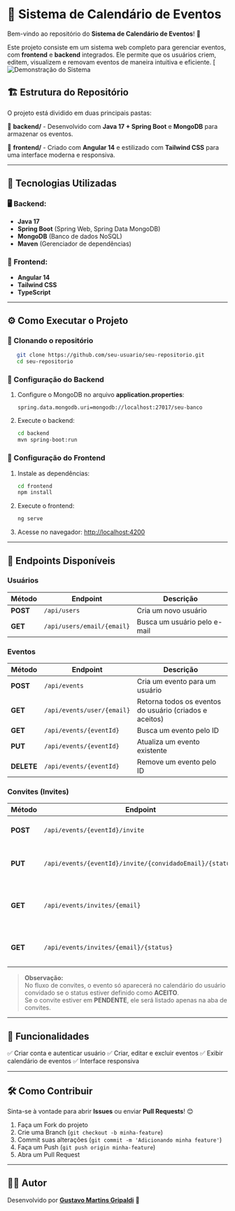 # 📅 Sistema de Calendário de Eventos

Bem-vindo ao repositório do **Sistema de Calendário de Eventos**! 🚀

Este projeto consiste em um sistema web completo para gerenciar eventos, com **frontend** e **backend** integrados. Ele permite que os usuários criem, editem, visualizem e removam eventos de maneira intuitiva e eficiente.
[![Demonstração do Sistema](https://youtu.be/ls9PW4uSBew?si=3K9bs3gXBXaRq93n)

## 🏗 Estrutura do Repositório

O projeto está dividido em duas principais pastas:

📂 **backend/** - Desenvolvido com **Java 17 + Spring Boot** e **MongoDB** para armazenar os eventos.

📂 **frontend/** - Criado com **Angular 14** e estilizado com **Tailwind CSS** para uma interface moderna e responsiva.

---

## 🚀 Tecnologias Utilizadas

### 🖥 Backend:
- **Java 17**
- **Spring Boot** (Spring Web, Spring Data MongoDB)
- **MongoDB** (Banco de dados NoSQL)
- **Maven** (Gerenciador de dependências)

### 🎨 Frontend:
- **Angular 14**
- **Tailwind CSS**
- **TypeScript**

---

## ⚙ Como Executar o Projeto

### 🔹 Clonando o repositório
```bash
   git clone https://github.com/seu-usuario/seu-repositorio.git
   cd seu-repositorio
```

### 🔹 Configuração do Backend
1. Configure o MongoDB no arquivo **application.properties**:
   ```properties
   spring.data.mongodb.uri=mongodb://localhost:27017/seu-banco
   ```
2. Execute o backend:
   ```bash
   cd backend
   mvn spring-boot:run
   ```

### 🔹 Configuração do Frontend
1. Instale as dependências:
   ```bash
   cd frontend
   npm install
   ```
2. Execute o frontend:
   ```bash
   ng serve
   ```
3. Acesse no navegador: [http://localhost:4200](http://localhost:4200)

---

## 🔄 Endpoints Disponíveis

### Usuários
| Método   | Endpoint                         | Descrição                           |
|----------|----------------------------------|-------------------------------------|
| **POST** | `/api/users`                     | Cria um novo usuário                |
| **GET**  | `/api/users/email/{email}`       | Busca um usuário pelo e-mail        |

### Eventos
| Método   | Endpoint                         | Descrição                                                      |
|----------|----------------------------------|----------------------------------------------------------------|
| **POST** | `/api/events`                    | Cria um evento para um usuário                                 |
| **GET**  | `/api/events/user/{email}`       | Retorna todos os eventos do usuário (criados e aceitos)          |
| **GET**  | `/api/events/{eventId}`          | Busca um evento pelo ID                                          |
| **PUT**  | `/api/events/{eventId}`          | Atualiza um evento existente                                     |
| **DELETE** | `/api/events/{eventId}`        | Remove um evento pelo ID                                         |

### Convites (Invites)
| Método   | Endpoint                                               | Descrição                                                                          |
|----------|--------------------------------------------------------|------------------------------------------------------------------------------------|
| **POST** | `/api/events/{eventId}/invite`                         | Envia convites (lista de emails) para um evento                                    |
| **PUT**  | `/api/events/{eventId}/invite/{convidadoEmail}/{status}`| Atualiza a resposta do convite (ACEITO ou RECUSADO) para um usuário                  |
| **GET**  | `/api/events/invites/{email}`                          | Lista todos os convites (independentemente do status) para o usuário                 |
| **GET**  | `/api/events/invites/{email}/{status}`                 | Lista convites para o usuário filtrados por status (ex.: PENDENTE)                   |

> **Observação:**  
> No fluxo de convites, o evento só aparecerá no calendário do usuário convidado se o status estiver definido como **ACEITO**.  
> Se o convite estiver em **PENDENTE**, ele será listado apenas na aba de convites.

---

## 📌 Funcionalidades
✅ Criar conta e autenticar usuário
✅ Criar, editar e excluir eventos
✅ Exibir calendário de eventos
✅ Interface responsiva

---

## 🛠 Como Contribuir
Sinta-se à vontade para abrir **Issues** ou enviar **Pull Requests**! 😊

1. Faça um Fork do projeto
2. Crie uma Branch (`git checkout -b minha-feature`)
3. Commit suas alterações (`git commit -m 'Adicionando minha feature'`)
4. Faça um Push (`git push origin minha-feature`)
5. Abra um Pull Request

---

## 👨‍💻 Autor
Desenvolvido por **[Gustavo Martins Gripaldi](https://g2martins.github.io/G2Portfolio/)** 🚀

